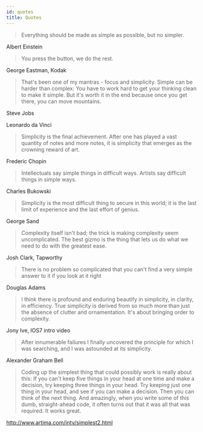 ```yaml
---
id: quotes
title: Quotes
---
```



> Everything should be made as simple as possible, but no simpler.

Albert Einstein

> You press the button, we do the rest.

George Eastman, Kodak

> That's been one of my mantras - focus and simplicity. Simple can be harder than complex: You have to work hard to get your thinking clean to make it simple. But it's worth it in the end because once you get there, you can move mountains.

Steve Jobs

Leonardo da Vinci

> Simplicity is the final achievement. After one has played a vast quantity of notes and more notes, it is simplicity that emerges as the crowning reward of art.

Frederic Chopin

> Intellectuals say simple things in difficult ways. Artists say difficult things in simple ways.

Charles Bukowski

> Simplicity is the most difficult thing to secure in this world; it is the last limit of experience and the last effort of genius.

George Sand

> Complexity itself isn't bad; the trick is making complexity seem uncomplicated. The best gizmo is the thing that lets us do what we need to do with the greatest ease.

Josh Clark, Tapworthy

> There is no problem so complicated that you can't find a very simple answer to it if you look at it right

Douglas Adams

> I think there is profound and enduring beautify in simplicity, in clarity, in efficiency. True simplicity is derived from so much more than just the absence of clutter and ornamentation. It's about bringing order to complexity.

Jony Ive, IOS7 intro video

> After innumerable failures I finally uncovered the principle for which I was searching, and I was astounded at its simplicity.

Alexander Graham Bell

> Coding up the simplest thing that could possibly work is really about this: If you can't keep five things in your head at one time and make a decision, try keeping three things in your head. Try keeping just one thing in your head, and see if you can make a decision. Then you can think of the next thing. And amazingly, when you write some of this dumb, straight-ahead code, it often turns out that it was all that was required. It works great.

http://www.artima.com/intv/simplest2.html




